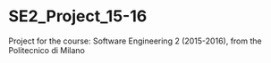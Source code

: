 # SE2_Project_15-16
Project for the course: Software Engineering 2 (2015-2016), from the Politecnico di Milano
